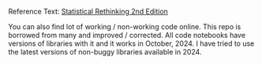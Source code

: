 Reference Text: [Statistical Rethinking 2nd Edition](https://www.amazon.in/Statistical-Rethinking-Bayesian-Examples-Chapman/dp/036713991X)

You can also find lot of working / non-working code online. This repo is borrowed from many and improved / corrected. All code notebooks have versions of libraries with it and it works in October, 2024. I have tried to use the latest versions of non-buggy libraries available in 2024.
